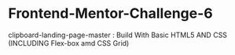 # Frontend-Mentor-Challenge-6
 clipboard-landing-page-master : Build With Basic HTML5 AND CSS (INCLUDING Flex-box amd  CSS Grid)
